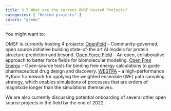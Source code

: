 ```yaml
---
title: 3.5 What are the current OMSF Hosted Projects?
categories: [ "Hosted projects" ]
colors: "green"
---
```


You might want to:

OMSF is currently hosting 4 projects:
[OpenFold](http://openfold.io) – Community-governed, open source initiative building state-of-the art AI models for protein structure prediction and beyond.
[Open Force Field](http://openforcefield.org) – An open, collaborative approach to better force fields for biomolecular modeling.
[Open Free Energy](http://openfree.energy) – Open-source tools for binding free energy calculations to guide pharmaceutical drug design and discovery.
[WESTPA](https://westpa.github.io/westpa/) – a high-performance Python framework for applying the weighted ensemble (WE) path sampling strategy, which enables simulations of processes that are orders of magnitude longer than the simulations themselves.

We are also currently discussing potential onboarding of several other open source projects in the field by the end of 2022. 
